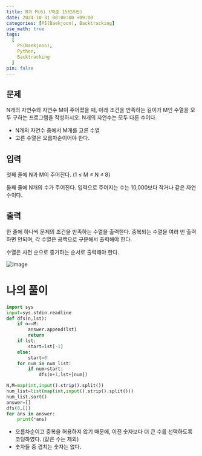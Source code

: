 ```yaml
---
title: N과 M(6) (백준 15655번)
date: 2024-10-31 00:00:00 +09:00
categories: [PS(Baekjoon), Backtracking]
use_math: true
tags:
  [
    PS(Baekjoon),
    Python,
    Backtracking
  ]
pin: false
---
```


## 문제

N개의 자연수와 자연수 M이 주어졌을 때, 아래 조건을 만족하는 길이가 M인 수열을 모두 구하는 프로그램을 작성하시오. N개의 자연수는 모두 다른 수이다.

- N개의 자연수 중에서 M개를 고른 수열
- 고른 수열은 오름차순이어야 한다.

## 입력

첫째 줄에 N과 M이 주어진다. (1 ≤ M ≤ N ≤ 8)

둘째 줄에 N개의 수가 주어진다. 입력으로 주어지는 수는 10,000보다 작거나 같은 자연수이다.

## 출력

한 줄에 하나씩 문제의 조건을 만족하는 수열을 출력한다. 중복되는 수열을 여러 번 출력하면 안되며, 각 수열은 공백으로 구분해서 출력해야 한다.

수열은 사전 순으로 증가하는 순서로 출력해야 한다.

![image](https://github.com/user-attachments/assets/a2fd714e-25a2-44a7-a695-d9a4ec5ccb68)

# 나의 풀이

```python
import sys
input=sys.stdin.readline
def dfs(n,lst):
    if n==M:
        answer.append(lst)
        return
    if lst:
        start=lst[-1]
    else:
        start=0
    for num in num_list:
        if num>start:
            dfs(n+1,lst+[num])

N,M=map(int,input().strip().split())
num_list=list(map(int,input().strip().split()))
num_list.sort()
answer=[]
dfs(0,[])
for ans in answer:
    print(*ans)
```

- 오름차순이고 중복을 허용하지 않기 때문에, 이전 숫자보다 더 큰 수를 선택하도록 코딩하였다. (같은 수는 제외)
- 숫자들 중 겹치는 숫자는 없다.